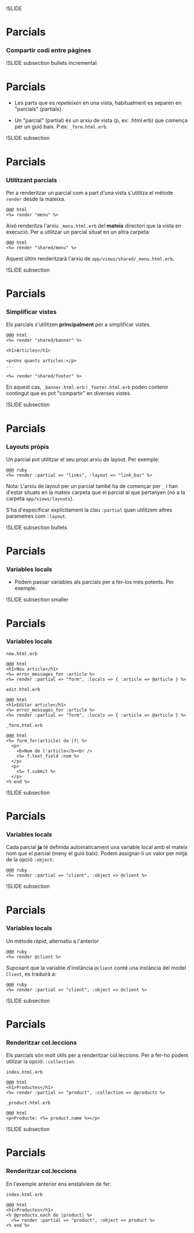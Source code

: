 !SLIDE
# Parcials
### Compartir codi entre pàgines

!SLIDE subsection bullets incremental
# Parcials

* Les parts que es *repeteixen* en una vista, habitualment es separen
en "parcials" (partials).

* Un "parcial" (partial) és un arxiu de vista (p, ex: .html.erb) que comença
per un guió baix. P.ex: `_form.html.erb`.

!SLIDE subsection
# Parcials
### Utilitzant parcials

Per a renderitzar un parcial com a part d'una vista s'utilitza el mètode
`render` desde la mateixa.

    @@@ html
    <%= render "menu" %>

Això renderitza l'arxiu `_menu.html.erb` del **mateix** directori que la
vista en execució. Per a utilitzar un parcial situat en un altra carpeta:

    @@@ html
    <%= render "shared/menu" %>

Aquest últim renderitzarà l'arxiu de `app/views/shared/_menu.html.erb`.

!SLIDE subsection
# Parcials
### Simplificar vistes

Els parcials s'utilitzen **principalment** per a simplificar vistes.

    @@@ html
    <%= render "shared/banner" %>

    <h1>Articles</h1>

    <p>Uns quants articles:</p>
    ...

    <%= render "shared/footer" %>

En aquest cas, `_banner.html.erb` i `_footer.html.erb` poden contenir contingut
que es pot "compartir" en diverses vistes.

!SLIDE subsection
# Parcials
### Layouts pròpis

Un parcial pot utilitzar el seu propi arxiu de layout. Per exemple:

    @@@ ruby
    <%= render :partial => "links", :layout => "link_bar" %>

Nota: L'arxiu de layout per un parcial també ha de començar per `_` i han
d'estar situats en la mateix carpeta que el parcial al que pertanyen (no a
la carpeta `app/views/layouts`).

S'ha d'especificar explícitament la clau `:partial` quan utilitzem altres
parametres com `:layout`.

!SLIDE subsection bullets
# Parcials
### Variables locals

* Podem passar variables als parcials per a fer-los més potents. Per exemple:

!SLIDE subsection smaller
# Parcials
### Variables locals

`new.html.erb`

    @@@ html
    <h1>Nou article</h1>
    <%= error_messages_for :article %>
    <%= render :partial => "form", :locals => { :article => @article } %>

`edit.html.erb`

    @@@ html
    <h1>Editar article</h1>
    <%= error_messages_for :article %>
    <%= render :partial => "form", :locals => { :article => @article } %>

`_form.html.erb`

    @@@ html
    <%= form_for(article) do |f| %>
      <p>
        <b>Nom de l'article</b><br />
        <%= f.text_field :nom %>
      </p>
      <p>
        <%= f.submit %>
      </p>
    <% end %>

!SLIDE subsection
# Parcials
### Variables locals

Cada parcial **ja** té definida automàticament una variable local amb el
mateix nom que el parcial (meny el guió baix). Podem assignar-li un valor
per mitjà de la opció `:object`:

    @@@ ruby
    <%= render :partial => "client", :object => @client %>

!SLIDE subsection
# Parcials
### Variables locals

Un mètode ràpid, alternatiu a l'anterior

    @@@ ruby
    <%= render @client %>

Suposant que la variable d'instància `@client` conté una instància del model
`Client`, es traduirà a:

    @@@ ruby
    <%= render :partial => "client", :object => @client %>

!SLIDE subsection
# Parcials
### Renderitzar col.leccions

Els parcials són molt útils per a renderitzar col.leccions. Per a fer-ho podem
utilizar la opció: `:collection`.

`index.html.erb`

    @@@ html
    <h1>Productes</h1>
    <%= render :partial => "product", :collection => @products %>

`_product.html.erb`

    @@@ html
    <p>Producte: <%= product.name %></p>

!SLIDE subsection
# Parcials
### Renderitzar col.leccions

En l'exemple anterior ens enstalviem de fer:

`index.html.erb`

    @@@ html
    <h1>Productes</h1>
    <% @products.each do |product| %>
      <%= render :partial => "product", :object => product %>
    <% end %>
